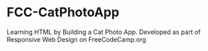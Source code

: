 # FCC-CatPhotoApp
Learning HTML by Building a Cat Photo App. Developed as part of Responsive Web Design on FreeCodeCamp.org
